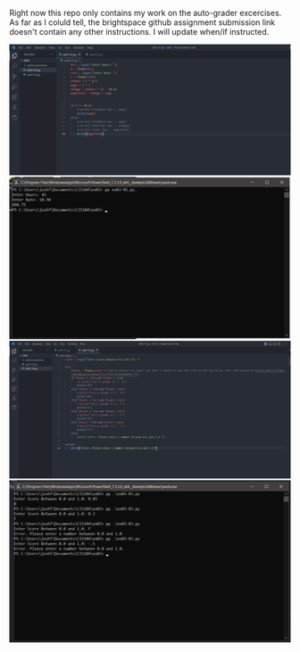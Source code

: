 Right now this repo only contains my work on the auto-grader excercises. As far as I coluld tell, the brightspace github assignment submission link doesn't contain any other instructions. I will update when/if instructed.

![f](ex03/ex03screenshots/101.png)
![f](ex03/ex03screenshots/102.png)
![f](ex03/ex03screenshots/103.png)
![f](ex03/ex03screenshots/104.png)
